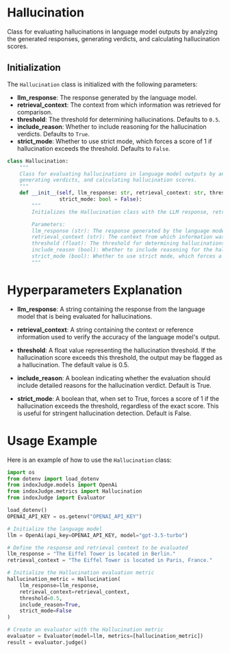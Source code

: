 # Hallucination

Class for evaluating hallucinations in language model outputs by analyzing the generated responses, generating verdicts, and calculating hallucination scores.

## Initialization

The `Hallucination` class is initialized with the following parameters:

- **llm_response**: The response generated by the language model.
- **retrieval_context**: The context from which information was retrieved for comparison.
- **threshold**: The threshold for determining hallucinations. Defaults to `0.5`.
- **include_reason**: Whether to include reasoning for the hallucination verdicts. Defaults to `True`.
- **strict_mode**: Whether to use strict mode, which forces a score of 1 if hallucination exceeds the threshold. Defaults to `False`.

```python
class Hallucination:
    """
    Class for evaluating hallucinations in language model outputs by analyzing the generated responses,
    generating verdicts, and calculating hallucination scores.
    """
    def __init__(self, llm_response: str, retrieval_context: str, threshold: float = 0.5, include_reason: bool = True,
                 strict_mode: bool = False):
        """
        Initializes the Hallucination class with the LLM response, retrieval context, and evaluation settings.

        Parameters:
        llm_response (str): The response generated by the language model.
        retrieval_context (str): The context from which information was retrieved for comparison.
        threshold (float): The threshold for determining hallucinations. Defaults to 0.5.
        include_reason (bool): Whether to include reasoning for the hallucination verdicts. Defaults to True.
        strict_mode (bool): Whether to use strict mode, which forces a score of 1 if hallucination exceeds the threshold. Defaults to False.
        """
```
# Hyperparameters Explanation

- **llm_response**: A string containing the response from the language model that is being evaluated for hallucinations.

- **retrieval_context**: A string containing the context or reference information used to verify the accuracy of the language model's output.

- **threshold**: A float value representing the hallucination threshold. If the hallucination score exceeds this threshold, the output may be flagged as a hallucination. The default value is 0.5.

- **include_reason**: A boolean indicating whether the evaluation should include detailed reasons for the hallucination verdict. Default is True.

- **strict_mode**: A boolean that, when set to True, forces a score of 1 if the hallucination exceeds the threshold, regardless of the exact score. This is useful for stringent hallucination detection. Default is False.

# Usage Example

Here is an example of how to use the `Hallucination` class:

```python
import os
from dotenv import load_dotenv
from indoxJudge.models import OpenAi
from indoxJudge.metrics import Hallucination
from indoxJudge import Evaluator

load_dotenv()
OPENAI_API_KEY = os.getenv("OPENAI_API_KEY")

# Initialize the language model
llm = OpenAi(api_key=OPENAI_API_KEY, model="gpt-3.5-turbo")

# Define the response and retrieval context to be evaluated
llm_response = "The Eiffel Tower is located in Berlin."
retrieval_context = "The Eiffel Tower is located in Paris, France."

# Initialize the Hallucination evaluation metric
hallucination_metric = Hallucination(
    llm_response=llm_response, 
    retrieval_context=retrieval_context, 
    threshold=0.5, 
    include_reason=True, 
    strict_mode=False
)

# Create an evaluator with the Hallucination metric
evaluator = Evaluator(model=llm, metrics=[hallucination_metric])
result = evaluator.judge()
```
